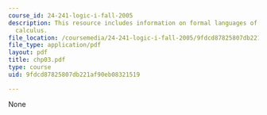 ```yaml
---
course_id: 24-241-logic-i-fall-2005
description: This resource includes information on formal languages of the sentential
  calculus.
file_location: /coursemedia/24-241-logic-i-fall-2005/9fdcd87825807db221af90eb08321519_chp03.pdf
file_type: application/pdf
layout: pdf
title: chp03.pdf
type: course
uid: 9fdcd87825807db221af90eb08321519

---
```

None
